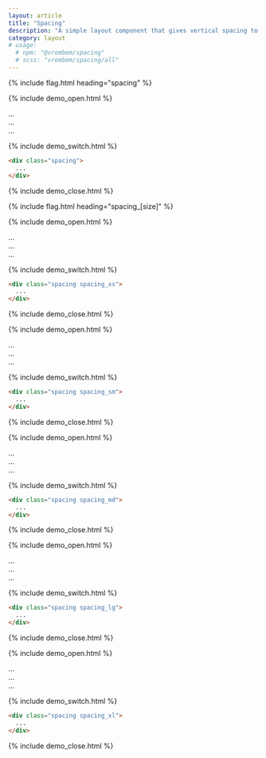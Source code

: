 ```yaml
---
layout: article
title: "Spacing"
description: "A simple layout component that gives vertical spacing to all of an elements children."
category: layout
# usage:
  # npm: "@vrembem/spacing"
  # scss: "vrembem/spacing/all"
---
```


{% include flag.html heading="spacing" %}

{% include demo_open.html %}

<div class="spacing">
  <div class="box">...</div>
  <div class="box">...</div>
  <div class="box">...</div>
</div>

{% include demo_switch.html %}

```html
<div class="spacing">
  ...
</div>
```

{% include demo_close.html %}

{% include flag.html heading="spacing_[size]" %}

{% include demo_open.html %}

<div class="spacing spacing_xs">
  <div class="box">...</div>
  <div class="box">...</div>
  <div class="box">...</div>
</div>

{% include demo_switch.html %}

```html
<div class="spacing spacing_xs">
  ...
</div>
```

{% include demo_close.html %}

{% include demo_open.html %}

<div class="spacing spacing_sm">
  <div class="box">...</div>
  <div class="box">...</div>
  <div class="box">...</div>
</div>

{% include demo_switch.html %}

```html
<div class="spacing spacing_sm">
  ...
</div>
```

{% include demo_close.html %}

{% include demo_open.html %}

<div class="spacing spacing_md">
  <div class="box">...</div>
  <div class="box">...</div>
  <div class="box">...</div>
</div>

{% include demo_switch.html %}

```html
<div class="spacing spacing_md">
  ...
</div>
```

{% include demo_close.html %}

{% include demo_open.html %}

<div class="spacing spacing_lg">
  <div class="box">...</div>
  <div class="box">...</div>
  <div class="box">...</div>
</div>

{% include demo_switch.html %}

```html
<div class="spacing spacing_lg">
  ...
</div>
```

{% include demo_close.html %}

{% include demo_open.html %}

<div class="spacing spacing_xl">
  <div class="box">...</div>
  <div class="box">...</div>
  <div class="box">...</div>
</div>

{% include demo_switch.html %}

```html
<div class="spacing spacing_xl">
  ...
</div>
```

{% include demo_close.html %}
